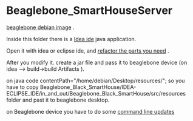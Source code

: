 # Beaglebone_SmartHouseServer

[beaglebone debian image](https://debian.beagleboard.org/images/bone-debian-8.4-lxqt-4gb-armhf-2016-05-13-4gb.img.xz) .

Inside this folder there is a [Idea ide](https://www.jetbrains.com/idea/download) java application.

Open it with idea or eclipse ide, and  [refactor the parts you need](https://github.com/tsoglani/Beaglebone_Black_SmartHouse/blob/master/IDEA-ECLIPSE_IDE/modify_.md) .

After you modify it. create a jar file and pass it to beaglebone device (on idea --> build->build Artifacts ).

on java code contentPath="/home/debian/Desktop/resources/";
so you have to copy  Beaglebone_Black_SmartHouse/IDEA-ECLIPSE_IDE/in_and_out/Beaglebone_Black_SmartHouse/src/resources folder and past it to beaglebone desktop.

on Beaglebone device you have to do some  [command line updates](https://github.com/tsoglani/Beaglebone_Black_SmartHouse/blob/master/IDEA-ECLIPSE_IDE/cmd_updates.md) 

 
